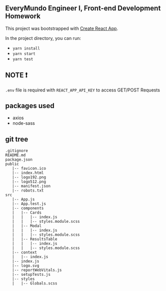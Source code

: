 ## EveryMundo Engineer I, Front-end Development Homework

This project was bootstrapped with [Create React App](https://github.com/facebook/create-react-app).

In the project directory, you can run:

- `yarn install`
- `yarn start`
- `yarn test`

## NOTE :exclamation:
 `.env` file is required with `REACT_APP_API_KEY` to access GET/POST Requests
 
## packages used

- axios
- node-sass

## git tree

```
.gitignore
README.md
package.json
public
   |-- favicon.ico
   |-- index.html
   |-- logo192.png
   |-- logo512.png
   |-- manifest.json
   |-- robots.txt
src
   |-- App.js
   |-- App.test.js
   |-- components
   |   |-- Cards
   |   |   |-- index.js
   |   |   |-- styles.module.scss
   |   |-- Modal
   |   |   |-- index.js
   |   |   |-- styles.module.scss
   |   |-- ResultsTable
   |   |   |-- index.js
   |   |   |-- styles.module.scss
   |-- context
   |   |-- index.js
   |-- index.js
   |-- logo.svg
   |-- reportWebVitals.js
   |-- setupTests.js
   |-- styles
   |   |-- Globals.scss
```
